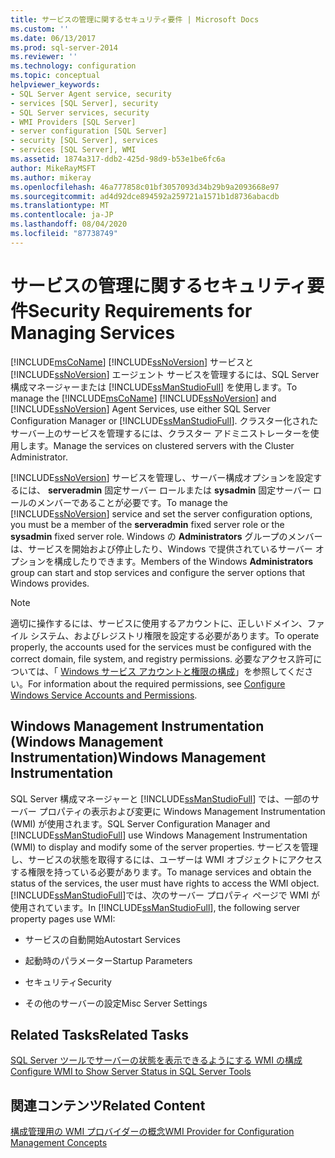```yaml
---
title: サービスの管理に関するセキュリティ要件 | Microsoft Docs
ms.custom: ''
ms.date: 06/13/2017
ms.prod: sql-server-2014
ms.reviewer: ''
ms.technology: configuration
ms.topic: conceptual
helpviewer_keywords:
- SQL Server Agent service, security
- services [SQL Server], security
- SQL Server services, security
- WMI Providers [SQL Server]
- server configuration [SQL Server]
- security [SQL Server], services
- services [SQL Server], WMI
ms.assetid: 1874a317-ddb2-425d-98d9-b53e1be6fc6a
author: MikeRayMSFT
ms.author: mikeray
ms.openlocfilehash: 46a777858c01bf3057093d34b29b9a2093668e97
ms.sourcegitcommit: ad4d92dce894592a259721a1571b1d8736abacdb
ms.translationtype: MT
ms.contentlocale: ja-JP
ms.lasthandoff: 08/04/2020
ms.locfileid: "87738749"
---
```

# <a name="security-requirements-for-managing-services"></a><span data-ttu-id="da375-102">サービスの管理に関するセキュリティ要件</span><span class="sxs-lookup"><span data-stu-id="da375-102">Security Requirements for Managing Services</span></span>
  <span data-ttu-id="da375-103">[!INCLUDE[msCoName](../../includes/msconame-md.md)] [!INCLUDE[ssNoVersion](../../includes/ssnoversion-md.md)] サービスと [!INCLUDE[ssNoVersion](../../includes/ssnoversion-md.md)] エージェント サービスを管理するには、SQL Server 構成マネージャーまたは [!INCLUDE[ssManStudioFull](../../includes/ssmanstudiofull-md.md)] を使用します。</span><span class="sxs-lookup"><span data-stu-id="da375-103">To manage the [!INCLUDE[msCoName](../../includes/msconame-md.md)] [!INCLUDE[ssNoVersion](../../includes/ssnoversion-md.md)] and [!INCLUDE[ssNoVersion](../../includes/ssnoversion-md.md)] Agent Services, use either SQL Server Configuration Manager or [!INCLUDE[ssManStudioFull](../../includes/ssmanstudiofull-md.md)].</span></span> <span data-ttu-id="da375-104">クラスター化されたサーバー上のサービスを管理するには、クラスター アドミニストレーターを使用します。</span><span class="sxs-lookup"><span data-stu-id="da375-104">Manage the services on clustered servers with the Cluster Administrator.</span></span>  
  
 <span data-ttu-id="da375-105">[!INCLUDE[ssNoVersion](../../includes/ssnoversion-md.md)] サービスを管理し、サーバー構成オプションを設定するには、 **serveradmin** 固定サーバー ロールまたは **sysadmin** 固定サーバー ロールのメンバーであることが必要です。</span><span class="sxs-lookup"><span data-stu-id="da375-105">To manage the [!INCLUDE[ssNoVersion](../../includes/ssnoversion-md.md)] service and set the server configuration options, you must be a member of the **serveradmin** fixed server role or the **sysadmin** fixed server role.</span></span> <span data-ttu-id="da375-106">Windows の **Administrators** グループのメンバーは、サービスを開始および停止したり、Windows で提供されているサーバー オプションを構成したりできます。</span><span class="sxs-lookup"><span data-stu-id="da375-106">Members of the Windows **Administrators** group can start and stop services and configure the server options that Windows provides.</span></span>  
  
> [!NOTE]  
>  <span data-ttu-id="da375-107">適切に操作するには、サービスに使用するアカウントに、正しいドメイン、ファイル システム、およびレジストリ権限を設定する必要があります。</span><span class="sxs-lookup"><span data-stu-id="da375-107">To operate properly, the accounts used for the services must be configured with the correct domain, file system, and registry permissions.</span></span> <span data-ttu-id="da375-108">必要なアクセス許可については、「 [Windows サービス アカウントと権限の構成](configure-windows-service-accounts-and-permissions.md)」を参照してください。</span><span class="sxs-lookup"><span data-stu-id="da375-108">For information about the required permissions, see [Configure Windows Service Accounts and Permissions](configure-windows-service-accounts-and-permissions.md).</span></span>  
  
## <a name="windows-management-instrumentation"></a><span data-ttu-id="da375-109">Windows Management Instrumentation (Windows Management Instrumentation)</span><span class="sxs-lookup"><span data-stu-id="da375-109">Windows Management Instrumentation</span></span>  
 <span data-ttu-id="da375-110">SQL Server 構成マネージャーと [!INCLUDE[ssManStudioFull](../../includes/ssmanstudiofull-md.md)] では、一部のサーバー プロパティの表示および変更に Windows Management Instrumentation (WMI) が使用されます。</span><span class="sxs-lookup"><span data-stu-id="da375-110">SQL Server Configuration Manager and [!INCLUDE[ssManStudioFull](../../includes/ssmanstudiofull-md.md)] use Windows Management Instrumentation (WMI) to display and modify some of the server properties.</span></span> <span data-ttu-id="da375-111">サービスを管理し、サービスの状態を取得するには、ユーザーは WMI オブジェクトにアクセスする権限を持っている必要があります。</span><span class="sxs-lookup"><span data-stu-id="da375-111">To manage services and obtain the status of the services, the user must have rights to access the WMI object.</span></span> <span data-ttu-id="da375-112">[!INCLUDE[ssManStudioFull](../../includes/ssmanstudiofull-md.md)]では、次のサーバー プロパティ ページで WMI が使用されています。</span><span class="sxs-lookup"><span data-stu-id="da375-112">In [!INCLUDE[ssManStudioFull](../../includes/ssmanstudiofull-md.md)], the following server property pages use WMI:</span></span>  
  
-   <span data-ttu-id="da375-113">サービスの自動開始</span><span class="sxs-lookup"><span data-stu-id="da375-113">Autostart Services</span></span>  
  
-   <span data-ttu-id="da375-114">起動時のパラメーター</span><span class="sxs-lookup"><span data-stu-id="da375-114">Startup Parameters</span></span>  
  
-   <span data-ttu-id="da375-115">セキュリティ</span><span class="sxs-lookup"><span data-stu-id="da375-115">Security</span></span>  
  
-   <span data-ttu-id="da375-116">その他のサーバーの設定</span><span class="sxs-lookup"><span data-stu-id="da375-116">Misc Server Settings</span></span>  
  
## <a name="related-tasks"></a><span data-ttu-id="da375-117">Related Tasks</span><span class="sxs-lookup"><span data-stu-id="da375-117">Related Tasks</span></span>  
 [<span data-ttu-id="da375-118">SQL Server ツールでサーバーの状態を表示できるようにする WMI の構成</span><span class="sxs-lookup"><span data-stu-id="da375-118">Configure WMI to Show Server Status in SQL Server Tools</span></span>](../../ssms/configure-wmi-to-show-server-status-in-sql-server-tools.md)  
  
## <a name="related-content"></a><span data-ttu-id="da375-119">関連コンテンツ</span><span class="sxs-lookup"><span data-stu-id="da375-119">Related Content</span></span>  
 [<span data-ttu-id="da375-120">構成管理用の WMI プロバイダーの概念</span><span class="sxs-lookup"><span data-stu-id="da375-120">WMI Provider for Configuration Management Concepts</span></span>](../../relational-databases/wmi-provider-configuration/wmi-provider-for-configuration-management.md)  
  
  
